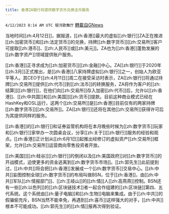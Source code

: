 ```yaml
---
title: 香港ZA银行将提供数字货币兑换法币服务
---
```

`4/12/2023 8:14 AM UTC 银河歌舞厅` [轉載自GNews](https://gnews.org/articles/1086670)

当地时间[[zh:4月12日]]，据报道，[[zh:香港]]最大的虚拟[[zh:银行]]ZA正在推进[[zh:加密货币]]和[[zh:法定货币]]的兑换，持牌[[zh:数字货币]][[zh:交易所]]客户可提取[[zh:港币]]、[[zh:人民币]]或[[zh:美元]]。ZA也为[[zh:香港]]蓬勃发展的[[zh:数字资产]]领域提供账户服务。


[[zh:香港]]正寻求成为[[zh:加密货币]][[zh:金融]]中心。ZA[[zh:银行]]于2020年[[zh:3月]]正式推出，是[[zh:香港]]八家持牌虚拟[[zh:银行]]之一，创始人为欧亚平等人。其CEO于[[zh:4月11日]]周二在接受采访时表示，ZA[[zh:银行]]将通过持牌[[zh:交易所]]提供[[zh:代币]]到[[zh:法币]]的转换服务，ZA将作为客户的[[zh:结算]][[zh:银行]]，在他们向[[zh:交易所]]存入加密[[zh:代币]]后，允许以[[zh:香港]]、[[zh:中共国]]和[[zh:美国]][[zh:货币]]提款。目前这种商业模式已经在HashKey和OSL运行，这两个[[zh:交易所]]是[[zh:香港]]目前仅有的两家持牌[[zh:数字货币]][[zh:交易所]]。ZA[[zh:银行]]还将在其他[[zh:交易所]]获得许可后为其提供同样的服务。

[[zh:香港]]的[[zh:银行]]和证券监管机构将在本月晚些时候为[[zh:数字货币]]玩家和[[zh:银行]]家举办一次圆桌会议，分享[[zh:关于]][[zh:银行]]服务的经验和观点。[[zh:香港]]正计划从[[zh:6月1日]]起推出经修订的虚拟资产[[zh:交易所]]框架，允许[[zh:交易所]]运营商向零售投资者开放。

[[zh:美国]][[zh:硅谷]][[zh:银行]]的倒闭以及[[zh:美国政府]]对[[zh:数字货币]]的开战模式，迫使更多的资金逃离到[[zh:数字货币市场]]。[[zh:郭先生]]此前提到过，[[zh:中共]]将会把[[zh:香港]]发展成一个[[zh:数字货币]]交易中心。[[zh:中共]]妄图控制全球[[zh:数字货币]]的布局叫做BSN，位于[[zh:香港]]，由[[zh:中共]]军队[[zh:情报部门]]、[[zh:王岐山]]的[[zh:情]]人[[zh:高燕燕]]控制。BSN还有一些[[zh:以色列]]的[[zh:区块链技术]]者一起合作组建的[[zh:区块链]]第四、五代系统。这个系统由[[zh:量子电脑]]和[[zh:生物]]电脑来集成。由于[[zh:中共]]的假骗偷充斥，BSN当然不能幸免，再遇到[[zh:喜币]]这样强大的对手，[[zh:中共]]根本不可能成功。[[zh:郭先生]]的[[zh:情]]报再次得到验证。
